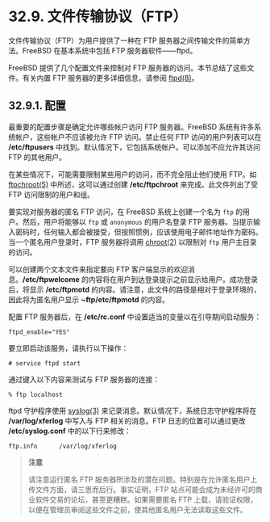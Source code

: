 # 32.9. 文件传输协议（FTP）

文件传输协议（FTP）为用户提供了一种在 FTP 服务器之间传输文件的简单方法。FreeBSD 在基本系统中包括 FTP 服务器软件——ftpd。

FreeBSD 提供了几个配置文件来控制对 FTP 服务器的访问。本节总结了这些文件。有关内置 FTP 服务器的更多详细信息，请参阅 [ftpd(8)](https://www.freebsd.org/cgi/man.cgi?query=ftpd&sektion=8&format=html)。

## 32.9.1. 配置

最重要的配置步骤是确定允许哪些帐户访问 FTP 服务器。FreeBSD 系统有许多系统帐户，这些帐户不应该被允许 FTP 访问。禁止任何 FTP 访问的用户列表可以在 **/etc/ftpusers** 中找到。默认情况下，它包括系统帐户。可以添加不应允许其访问 FTP 的其他用户。

在某些情况下，可能需要限制某些用户的访问，而不完全阻止他们使用 FTP。如 [ftpchroot(5)](https://www.freebsd.org/cgi/man.cgi?query=ftpchroot&sektion=5&format=html) 中所述，这可以通过创建 **/etc/ftpchroot** 来完成。此文件列出了受 FTP 访问限制的用户和组。

要实现对服务器的匿名 FTP 访问，在 FreeBSD 系统上创建一个名为 `ftp` 的用户。然后，用户将能够以 `ftp` 或 `anonymous` 的用户名登录 FTP 服务器。当提示输入密码时，任何输入都会被接受，但按照惯例，应该使用电子邮件地址作为密码。当一个匿名用户登录时，FTP 服务器将调用 [chroot(2)](https://www.freebsd.org/cgi/man.cgi?query=chroot&sektion=2&format=html) 以限制对 `ftp` 用户主目录的访问。

可以创建两个文本文件来指定要向 FTP 客户端显示的欢迎消息。**/etc/ftpwelcome** 的内容将在用户到达登录提示之前显示给用户。成功登录后，将显示 **/etc/ftpmotd** 的内容。请注意，此文件的路径是相对于登录环境的，因此将为匿名用户显示 **\~ftp/etc/ftpmotd** 的内容。

配置 FTP 服务器后，在 **/etc/rc.conf** 中设置适当的变量以在引导期间启动服务：

```shell-sessionl
ftpd_enable="YES"
```

要立即启动该服务，请执行以下操作：

```shell-sessionl
# service ftpd start
```

通过键入以下内容来测试与 FTP 服务器的连接：

```shell-sessionl
% ftp localhost
```

ftpd 守护程序使用 [syslog(3)](https://www.freebsd.org/cgi/man.cgi?query=syslog&sektion=3&format=html) 来记录消息。默认情况下，系统日志守护程序将在 **/var/log/xferlog** 中写入与 FTP 相关的消息。FTP 日志的位置可以通过更改 **/etc/syslog.conf** 中的以下行来修改：

```shell-sessionl
ftp.info      /var/log/xferlog
```

> **注意**
>
> 请注意运行匿名 FTP 服务器所涉及的潜在问题。特别是在允许匿名用户上传文件方面，请三思而后行。事实证明，FTP 站点可能会成为未经许可的商业软件交易的论坛，甚至更糟糕。如果需要匿名 FTP 上载，请验证权限，以便在管理员审阅这些文件之前，使其他匿名用户无法读取这些文件。
